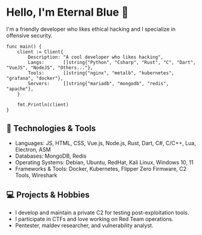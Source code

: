 # Hello, I'm Eternal Blue 👋

I'm a friendly developer who likes ethical hacking and I specialize in offensive security. 
```
func main() {
    client := Client{
        Description: "A cool developer who likes hacking",
        Langs:       []string{"Python", "Csharp", "Rust", "C", "Dart", "VueJS", "NodeJS", "Others..."},
        Tools:       []string{"nginx", "metalb", "kubernetes", "grafana", "docker"},
        Servers:     []string{"mariadb", "mongodb", "redis", "apache"},
    }
    
    fmt.Println(client)
}
```
## 🔧 Technologies & Tools
- Languages: JS, HTML, CSS, Vue.js, Node.js, Rust, Dart, C#, C/C++, Lua, Electron, ASM
- Databases: MongoDB, Redis
- Operating Systems: Debian, Ubuntu, RedHat, Kali Linux, Windows 10, 11
- Frameworks & Tools: Docker, Kubernetes, Flipper Zero Firmware, C2 Tools, Wireshark

## 💻 Projects & Hobbies
- I develop and maintain a private C2 for testing post-exploitation tools.
- I participate in CTFs and love working on Red Team operations.
- Pentester, maldev researcher, and vulnerability analyst.
